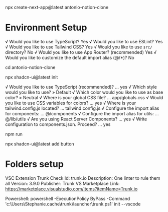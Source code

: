 npx create-next-app@latest antonio-notion-clone

# Environment Setup

√ Would you like to use TypeScript? Yes
√ Would you like to use ESLint? Yes
√ Would you like to use Tailwind CSS? Yes
√ Would you like to use `src/` directory? No
√ Would you like to use App Router? (recommended) Yes
√ Would you like to customize the default import alias (@/\*)? No

cd antonio-notion-clone

npx shadcn-ui@latest init

√ Would you like to use TypeScript (recommended)? ... yes
√ Which style would you like to use? » Default
√ Which color would you like to use as base color? » Neutral
√ Where is your global CSS file? ... app/globals.css
√ Would you like to use CSS variables for colors? ... yes
√ Where is your tailwind.config.js located? ... tailwind.config.js
√ Configure the import alias for components: ... @/components
√ Configure the import alias for utils: ... @/lib/utils
√ Are you using React Server Components? ... yes
√ Write configuration to components.json. Proceed? ... yes

npm run

npx shadcn-ui@latest add button

# Folders setup

VSC Extension
Trunk Check
Id: trunk.io
Description: One linter to rule them all
Version: 3.9.0
Publisher: Trunk
VS Marketplace Link: https://marketplace.visualstudio.com/items?itemName=Trunk.io

Powershell: powershell -ExecutionPolicy ByPass -Command 'c:\Users\Stephanie\.cache\trunk\launcher\trunk.ps1' init --vscode
